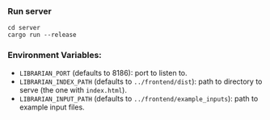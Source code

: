 ### Run server
```
cd server
cargo run --release
```

### Environment Variables:
- `LIBRARIAN_PORT` (defaults to 8186): port to listen to.
- `LIBRARIAN_INDEX_PATH` (defaults to `../frontend/dist`): path to directory to serve (the one with `index.html`).
- `LIBRARIAN_INPUT_PATH` (defaults to `../frontend/example_inputs`): path to example input files.